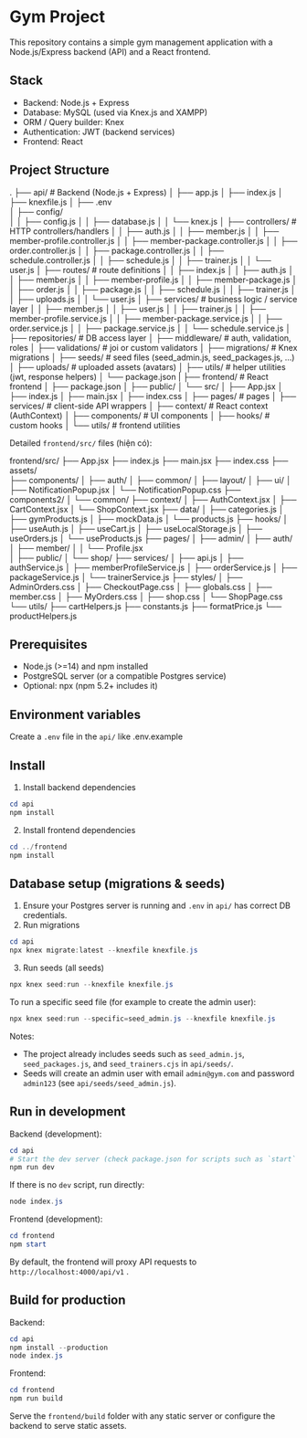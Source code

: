 # Gym Project

This repository contains a simple gym management application with a Node.js/Express backend (API) and a React frontend.

## Stack

- Backend: Node.js + Express
- Database: MySQL (used via Knex.js and XAMPP)
- ORM / Query builder: Knex
- Authentication: JWT (backend services)
- Frontend: React 

## Project Structure
.
├── api/                   # Backend (Node.js + Express)
│   ├── app.js
│   ├── index.js
│   ├── knexfile.js
│   ├── .env              
│   ├── config/             
│   │   ├── config.js
│   │   ├── database.js
│   │   └── knex.js
│   ├── controllers/        # HTTP controllers/handlers
│   │   ├── auth.js
│   │   ├── member.js
│   │   ├── member-profile.controller.js
│   │   ├── member-package.controller.js
│   │   ├── order.controller.js
│   │   ├── package.controller.js
│   │   ├── schedule.controller.js
│   │   ├── schedule.js
│   │   ├── trainer.js
│   │   └── user.js
│   ├── routes/             # route definitions
│   │   ├── index.js
│   │   ├── auth.js
│   │   ├── member.js
│   │   ├── member-profile.js
│   │   ├── member-package.js
│   │   ├── order.js
│   │   ├── package.js
│   │   ├── schedule.js
│   │   ├── trainer.js
│   │   ├── uploads.js
│   │   └── user.js
│   ├── services/           # business logic / service layer
│   │   ├── member.js
│   │   ├── user.js
│   │   ├── trainer.js
│   │   ├── member-profile.service.js
│   │   ├── member-package.service.js
│   │   ├── order.service.js
│   │   ├── package.service.js
│   │   └── schedule.service.js
│   ├── repositories/       # DB access layer
│   ├── middleware/         # auth, validation, roles
│   ├── validations/        # joi or custom validators
│   ├── migrations/         # Knex migrations
│   ├── seeds/              # seed files (seed_admin.js, seed_packages.js, ...)
│   ├── uploads/            # uploaded assets (avatars)
│   ├── utils/              # helper utilities (jwt, response helpers)
│   └── package.json
|
├── frontend/              # React frontend
│   ├── package.json
│   ├── public/
│   └── src/
│       ├── App.jsx
│       ├── index.js
│       ├── main.jsx
│       ├── index.css
│       ├── pages/         # pages 
│       ├── services/      # client-side API wrappers
│       ├── context/       # React context (AuthContext)
│       ├── components/    # UI components
│       ├── hooks/         # custom hooks
│       └── utils/         # frontend utilities

Detailed `frontend/src/` files (hiện có):

frontend/src/
├── App.jsx
├── index.js
├── main.jsx
├── index.css
├── assets/            
├── components/
│   ├── auth/
│   ├── common/
│   ├── layout/
│   ├── ui/
│   ├── NotificationPopup.jsx
│   └── NotificationPopup.css
├── components2/
│   └── common/
├── context/
│   ├── AuthContext.jsx
│   ├── CartContext.jsx
│   └── ShopContext.jsx
├── data/
│   ├── categories.js
│   ├── gymProducts.js
│   ├── mockData.js
│   └── products.js
├── hooks/
│   ├── useAuth.js
│   ├── useCart.js
│   ├── useLocalStorage.js
│   ├── useOrders.js
│   └── useProducts.js
├── pages/
│   ├── admin/
│   ├── auth/
│   ├── member/
│   │   └── Profile.jsx  
│   ├── public/
│   └── shop/
├── services/
│   ├── api.js
│   ├── authService.js
│   ├── memberProfileService.js
│   ├── orderService.js
│   ├── packageService.js
│   └── trainerService.js
├── styles/
│   ├── AdminOrders.css
│   ├── CheckoutPage.css
│   ├── globals.css
│   ├── member.css
│   ├── MyOrders.css
│   ├── shop.css
│   └── ShopPage.css
└── utils/
	├── cartHelpers.js
	├── constants.js
	├── formatPrice.js
	└── productHelpers.js

## Prerequisites

- Node.js (>=14) and npm installed
- PostgreSQL server (or a compatible Postgres service)
- Optional: npx (npm 5.2+ includes it)

## Environment variables

Create a `.env` file in the `api/` like .env.example


## Install

1. Install backend dependencies

```powershell
cd api
npm install
```

2. Install frontend dependencies

```powershell
cd ../frontend
npm install
```

## Database setup (migrations & seeds)

1. Ensure your Postgres server is running and `.env` in `api/` has correct DB credentials.
2. Run migrations

```powershell
cd api
npx knex migrate:latest --knexfile knexfile.js
```

3. Run seeds (all seeds)

```powershell
npx knex seed:run --knexfile knexfile.js
```

To run a specific seed file (for example to create the admin user):

```powershell
npx knex seed:run --specific=seed_admin.js --knexfile knexfile.js
```

Notes:
- The project already includes seeds such as `seed_admin.js`, `seed_packages.js`, and `seed_trainers.cjs` in `api/seeds/`.
- Seeds will create an admin user with email `admin@gym.com` and password `admin123` (see `api/seeds/seed_admin.js`).

## Run in development

Backend (development):

```powershell
cd api
# Start the dev server (check package.json for scripts such as `start` or `dev`)
npm run dev
```

If there is no `dev` script, run directly:

```powershell
node index.js
```

Frontend (development):

```powershell
cd frontend
npm start
```

By default, the frontend will proxy API requests to `http://localhost:4000/api/v1` .

## Build for production

Backend:

```powershell
cd api
npm install --production
node index.js
```

Frontend:

```powershell
cd frontend
npm run build
```

Serve the `frontend/build` folder with any static server or configure the backend to serve static assets.


